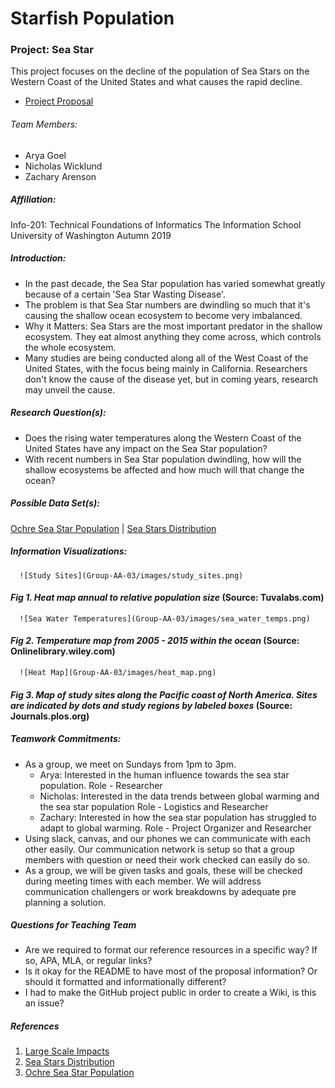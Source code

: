 # Starfish Population
### Project: Sea Star
 This project focuses on the decline of the population of Sea Stars on the
 Western Coast of the United States and what causes the rapid decline.
* [Project Proposal](https://github.com/zarens131/Group-AA-03/wiki/Project-Proposal#starfish-population)
###### Team Members:
* Arya Goel
* Nicholas Wicklund
* Zachary Arenson
##### Affiliation:
Info-201: Technical Foundations of Informatics
The Information School
University of Washington
Autumn 2019
##### Introduction:
  * In the past decade, the Sea Star population has varied somewhat greatly
  because of a certain 'Sea Star Wasting Disease'.
  * The problem is that Sea Star numbers are dwindling so much that it's
  causing the shallow ocean ecosystem to become very imbalanced.
  * Why it Matters: Sea Stars are the most important predator in the shallow
  ecosystem. They eat almost anything they come across, which controls the
  whole ecosystem.
  * Many studies are being conducted along all of the West Coast of the United
  States, with the focus being mainly in California. Researchers don't know the
  cause of the disease yet, but in coming years, research may unveil the cause.
##### Research Question(s):
  * Does the rising water temperatures along the Western Coast of the United
    States have any impact on the Sea Star population?
  * With recent numbers in Sea Star population dwindling, how will the shallow
    ecosystems be affected and how much will that change the ocean?
##### Possible Data Set(s):
  [Ochre Sea Star Population](https://tuvalabs.com/datasets/ochre_sea_star_populations/activities) | 
  [Sea Stars Distribution](https://onlinelibrary.wiley.com/doi/pdf/10.1111/ddi.12490)
##### Information Visualizations:
      ![Study Sites](Group-AA-03/images/study_sites.png)
#### _Fig 1. Heat map annual to relative population size_ (Source: Tuvalabs.com)
      ![Sea Water Temperatures](Group-AA-03/images/sea_water_temps.png)
#### _Fig 2. Temperature map from 2005 - 2015 within the ocean_ (Source: Onlinelibrary.wiley.com)
      ![Heat Map](Group-AA-03/images/heat_map.png)
#### _Fig 3. Map of study sites along the Pacific coast of North America. Sites are indicated by dots and study regions by labeled boxes_ (Source: Journals.plos.org)
##### Teamwork Commitments:
* As a group, we meet on Sundays from 1pm to 3pm.
  * Arya: Interested in the human influence towards the sea star population. Role - Researcher
  * Nicholas: Interested in the data trends between global warming and the sea star population Role - Logistics and Researcher
  * Zachary: Interested in how the sea star population has struggled to adapt to global warming. Role - Project Organizer and Researcher
* Using slack, canvas, and our phones we can communicate with each other easily. Our communication network is setup so that a group members with question or need their work checked can easily do so.
* As a group, we will be given tasks and goals, these will be checked during meeting times with each member. We will address communication challengers or work breakdowns by adequate pre planning a solution.
##### Questions for Teaching Team
* Are we required to format our reference resources in a specific way? If so, APA, MLA, or regular links?
* Is it okay for the README to have most of the proposal information? Or should it formatted and informationally different?
* I had to make the GitHub project public in order to create a Wiki, is this an issue?
##### References
1. [Large Scale Impacts](https://journals.plos.org/plosone/article?id=10.1371/journal.pone.0192870)
2. [Sea Stars Distribution](https://onlinelibrary.wiley.com/doi/pdf/10.1111/ddi.12490)
3. [Ochre Sea Star Population](https://tuvalabs.com/datasets/ochre_sea_star_populations/activities)
